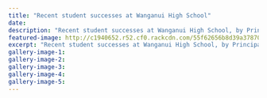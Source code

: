 ```yaml
---
title: "Recent student successes at Wanganui High School"
date: 
description: "Recent student successes at Wanganui High School, by Principal Mr Garry Olver, article in the River City Press on 3/9/15..."
featured-image: http://c1940652.r52.cf0.rackcdn.com/55f62656b8d39a3787000153/Sydney-Choir-RCP-3.9.15.jpg
excerpt: "Recent student successes at Wanganui High School, by Principal Mr Garry Olver, article in the River City Press on 3/9/15..."
gallery-image-1: 
gallery-image-2: 
gallery-image-3: 
gallery-image-4: 
gallery-image-5: 
---
```

